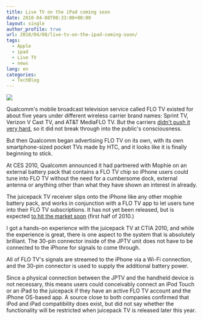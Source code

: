 ```yaml
---
title: Live TV on the iPad coming soon
date: 2010-04-08T00:33:00+00:00
layout: single
author_profile: true
url: 2010/04/08/live-tv-on-the-ipad-coming-soon/
tags:
  - Apple
  - ipad
  - Live TV
  - news
lang: en
categories: 
  - TechBlog
---
```

[![](http://1.bp.blogspot.com/_vaUVXcmC3OI/S70ct_Lg7vI/AAAAAAAAB1c/0BDes8oyyy4/s320/4782.jpg)](http://1.bp.blogspot.com/_vaUVXcmC3OI/S70ct_Lg7vI/AAAAAAAAB1c/0BDes8oyyy4/s1600-h/4782.jpg)

Qualcomm's mobile broadcast television service called FLO TV existed for about five years under different wireless carrier brand names: Sprint TV, Verizon V Cast TV, and AT&T MediaFLO TV. But the carriers [didn't push it very hard](http://www.businessinsider.com/2008/3/qualcomm-ceo-mobile-tv-growth-sluggish), so it did not break through into the public's consciousness.

But then Qualcomm began advertising FLO TV on its own, with its own smartphone-sized pocket TVs made by HTC, and it looks like it is finally beginning to stick.

At CES 2010, Qualcomm announced it had partnered with Mophie on an external battery pack that contains a FLO TV chip so iPhone users could tune into FLO TV without the need for a cumbersome dock, external antenna or anything other than what they have shown an interest in already.

The juicepack TV receiver slips onto the iPhone like any other mophie battery pack, and works in conjunction with a FLO TV app to let users tune into their FLO TV subscriptions. It has not yet been released, but is expected [to hit the market soon](http://www.mophie.com/juice-pack-3g-3gs-p/1106_jptv-a0-ip3gs-blk.htm) (first half of 2010.)

I got a hands-on experience with the juicepack TV at CTIA 2010, and while the experience is great, there is one aspect to the system that is absolutely brilliant. The 30-pin connector inside of the JPTV unit does not have to be connected to the iPhone for signals to come through.

All of FLO TV's signals are streamed to the iPhone via a Wi-Fi connection, and the 30-pin connector is used to supply the additional battery power.

Since a physical connection between the JPTV and the handheld device is not necessary, this means users could conceivably connect an iPod Touch or an iPad to the juicepack if they have an active FLO TV account and the iPhone OS-based app. A source close to both companies confirmed that iPod and iPad compatibility does exist, but did not say whether the functionality will be restricted when juicepack TV is released later this year.